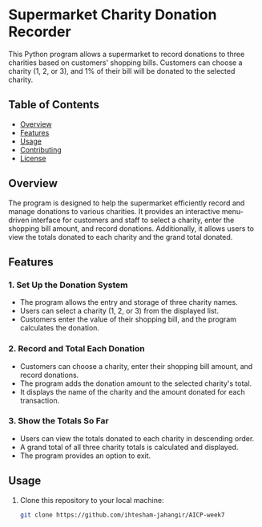 # Supermarket Charity Donation Recorder

This Python program allows a supermarket to record donations to three charities based on customers' shopping bills. Customers can choose a charity (1, 2, or 3), and 1% of their bill will be donated to the selected charity.

## Table of Contents

- [Overview](#overview)
- [Features](#features)
- [Usage](#usage)
- [Contributing](#contributing)
- [License](#license)

## Overview

The program is designed to help the supermarket efficiently record and manage donations to various charities. It provides an interactive menu-driven interface for customers and staff to select a charity, enter the shopping bill amount, and record donations. Additionally, it allows users to view the totals donated to each charity and the grand total donated.

## Features

### 1. Set Up the Donation System

- The program allows the entry and storage of three charity names.
- Users can select a charity (1, 2, or 3) from the displayed list.
- Customers enter the value of their shopping bill, and the program calculates the donation.

### 2. Record and Total Each Donation

- Customers can choose a charity, enter their shopping bill amount, and record donations.
- The program adds the donation amount to the selected charity's total.
- It displays the name of the charity and the amount donated for each transaction.

### 3. Show the Totals So Far

- Users can view the totals donated to each charity in descending order.
- A grand total of all three charity totals is calculated and displayed.
- The program provides an option to exit.

## Usage

1. Clone this repository to your local machine:

   ```bash
   git clone https://github.com/ihtesham-jahangir/AICP-week7
